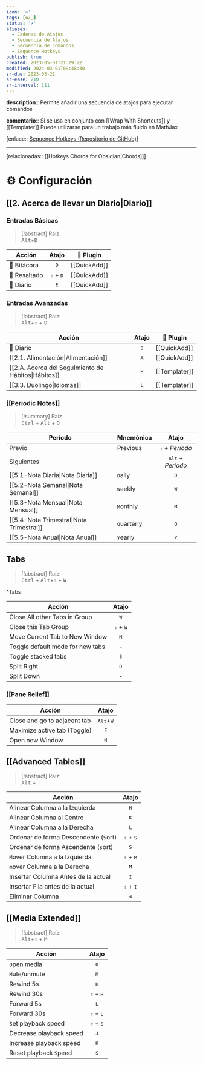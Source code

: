 ```yaml
---
icon: '⌨️'
tags: [⚙️/🔌]
status: '✔️'
aliases:
  - Cadenas de Atajos
  - Secuencia de Atajos
  - Secuencia de Comandos
  - Sequence Hotkeys
publish: true
created: 2023-05-01T21:29:22
modified: 2024-03-01T09:48:30
sr-due: 2023-03-21
sr-ease: 210
sr-interval: 111
---
```


**description**:: Permite añadir una secuencia de atajos para ejecutar comandos

**comentario**:: Si se usa en conjunto con [[Wrap With Shortcuts]] y [[Templater]] Puede utilizarse para un trabajo más fluido en MathJax

[enlace:: [Sequence Hotkeys (Repositorio de GitHub)](https://github.com/moolmanruan/obsidian-sequence-hotkeys)]

---

[relacionadas:: [[Hotkeys Chords for Obsidian|Chords]]]

# ⚙️ Configuración

## [[2. Acerca de llevar un Diario|Diario]]

### Entradas Básicas

> [!abstract] Raíz:  
> <kbd>Alt</kbd>+<kbd>D</kbd>

| Acción      |            Atajo            | 🔌 Plugin    |
| ----------- |:---------------------------:| ------------ |
| 📒 Bitácora |        <kbd>D</kbd>         | [[QuickAdd]] |
| 🛟 Resaltado | <kbd>⇧</kbd> + <kbd>D</kbd> | [[QuickAdd]] |
| 📒 Diario   |        <kbd>E</kbd>         | [[QuickAdd]] |

### Entradas Avanzadas

> [!abstract] Raíz:  
> <kbd>Alt</kbd>+<kbd>⇧</kbd> + <kbd>D</kbd>

| Acción                                              |    Atajo     | 🔌 Plugin     |
| --------------------------------------------------- |:------------:| ------------- |
| 📒 Diario                                           | <kbd>D</kbd> | [[QuickAdd]]  |
| [[2.1. Alimentación\|Alimentación]]                 | <kbd>A</kbd> | [[QuickAdd]]  |
| [[2.A. Acerca del Seguimiento de Hábitos\|Hábitos]] | <kbd>H</kbd> | [[Templater]] |
| [[3.3. Duolingo\|Idiomas]]                          | <kbd>L</kbd> | [[Templater]] |

### [[Periodic Notes]]

> [!summary] Raíz  
> <kbd>Ctrl</kbd> + <kbd>Alt</kbd> + <kbd>D</kbd>

| Período                                  | Mnemónica            |           Atajo            |
| ---------------------------------------- | -------------------- |:--------------------------:|
| Previo                                   | Previous             |  <kbd>⇧</kbd> + *Período*  |
| Siguientes                               |                      | <kbd>Alt</kbd> + *Período* |
| [[5.1-Nota Diaria\|Nota Diaria]]         | <kbd>D</kbd>aily     |        <kbd>D</kbd>        |
| [[5.2-Nota Semanal\|Nota Semanal]]       | <kbd>W</kbd>eekly    |        <kbd>W</kbd>        |
| [[5.3-Nota Mensual\|Nota Mensual]]       | <kbd>M</kbd>onthly   |        <kbd>M</kbd>        |
| [[5.4-Nota Trimestral\|Nota Trimestral]] | <kbd>Q</kbd>uarterly |        <kbd>Q</kbd>        |
| [[5.5-Nota Anual\|Nota Anual]]           | <kbd>Y</kbd>early    |        <kbd>Y</kbd>        |

## Tabs

> [!abstract] Raíz:  
> <kbd>Ctrl</kbd> + <kbd>Alt</kbd>+<kbd>⇧</kbd> + <kbd>W</kbd>

^Tabs

| Acción                           |            Atajo            |
| -------------------------------- |:---------------------------:|
| Close All other Tabs in Group    |        <kbd>W</kbd>         |
| Close this Tab Group             | <kbd>⇧</kbd> + <kbd>W</kbd> |
| Move Current Tab to New Window   |        <kbd>M</kbd>         |
| Toggle default mode for new tabs |              -              |
| Toggle stacked tabs              |        <kbd>S</kbd>         |
| Split Right                      |        <kbd>D</kbd>         |
| Split Down                       |              -              |

### [[Pane Relief]]

| Acción                       |            Atajo            |
| ---------------------------- |:---------------------------:|
| Close and go to adjacent tab | <kbd>Alt</kbd>+<kbd>W</kbd> |
| Maximize active tab (Toggle) |        <kbd>F</kbd>         |
| Open new Window              |        <kbd>N</kbd>         |

## [[Advanced Tables]]

> [!abstract] Raíz:  
> <kbd>Alt</kbd> + <kbd>|</kbd>

| Acción                                |            Atajo            |
| ------------------------------------- |:---------------------------:|
| Alinear Columna a la Izquierda        |        <kbd>H</kbd>         |
| Alinear Columna al Centro             |        <kbd>K</kbd>         |
| Alinear Columna a la Derecha          |        <kbd>L</kbd>         |
| Ordenar de forma Descendente (`S`ort) | <kbd>⇧</kbd> + <kbd>S</kbd> |
| Ordenar de forma Ascendente  (`s`ort) |        <kbd>S</kbd>         |
| `M`over Columna a la Izquierda        | <kbd>⇧</kbd> + <kbd>M</kbd> |
| `m`over Columna a la Derecha          |        <kbd>M</kbd>         |
| Insertar Columna Antes de la actual   |        <kbd>I</kbd>         |
| Insertar Fila antes de la actual      | <kbd>⇧</kbd> + <kbd>I</kbd> |
| Eliminar Columna                      |        <kbd>⌫</kbd>         |

## [[Media Extended]]

> [!abstract] Raíz:  
> <kbd>Alt</kbd>+<kbd>⇧</kbd> + <kbd>M</kbd>

| Acción                  |            Atajo            |
| ----------------------- |:---------------------------:|
| `O`pen media            |        <kbd>O</kbd>         |
| `M`ute/unmute           |        <kbd>M</kbd>         |
| Rewind 5s               |        <kbd>H</kbd>         |
| Rewind 30s              | <kbd>⇧</kbd> + <kbd>H</kbd> |
| Forward 5s              |        <kbd>L</kbd>         |
| Forward 30s             | <kbd>⇧</kbd> + <kbd>L</kbd> |
| `S`et playback speed    | <kbd>⇧</kbd> + <kbd>S</kbd> |
| Decrease playback speed |        <kbd>J</kbd>         |
| Increase playback speed |        <kbd>K</kbd>         |
| Reset playback `S`peed  |        <kbd>S</kbd>         |
